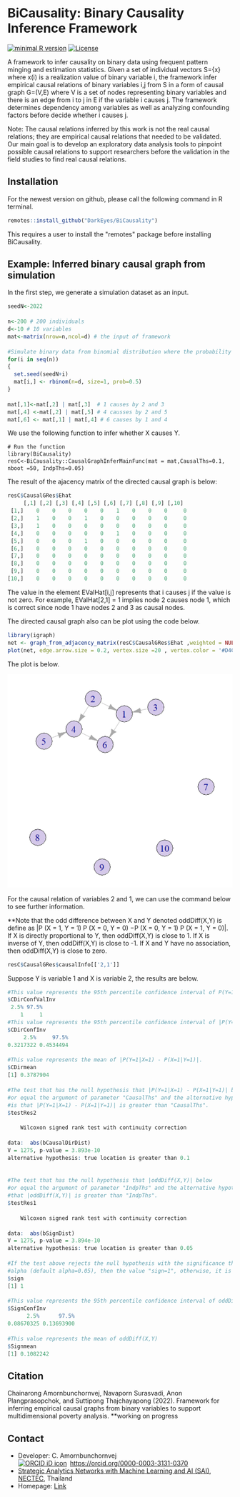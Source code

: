 BiCausality: Binary Causality Inference Framework
===========================================================
[![minimal R version](https://img.shields.io/badge/R%3E%3D-3.5.0-6666ff.svg)](https://cran.r-project.org/)
[![License](https://img.shields.io/badge/License-MIT-orange.svg)](https://spdx.org/licenses/MIT.html)

A framework to infer causality on binary data using frequent pattern minging and estimation statistics. Given a set of individual vectors S={x} where x(i) is a realization value of binary variable i, the framework infer empirical causal relations of binary variables i,j from S in a form of causal graph G=(V,E) where V is a set of nodes representing binary variables and there is an edge from i to j in E if the variable i causes j. The framework determines dependency among variables as well as analyzing confounding factors before decide whether i causes j. 

Note: The causal relations inferred by this work is not the real causal relations; they are empirical causal relations that needed
to be validated. Our main goal is to develop an exploratory data analysis tools to pinpoint possible causal relations to support
researchers before the validation in the field studies to find real causal relations. 

Installation
------------

For the newest version on github, please call the following command in R terminal.


``` r
remotes::install_github("DarkEyes/BiCausality")
```
This requires a user to install the "remotes" package before installing BiCausality.


Example: Inferred binary causal graph from simulation
----------------------------------------------------------------------------------
In the first step, we generate a simulation dataset as an input.
``` r
seedN<-2022

n<-200 # 200 individuals
d<-10 # 10 variables
mat<-matrix(nrow=n,ncol=d) # the input of framework

#Simulate binary data from binomial distribution where the probability of value being 1 is 0.5.
for(i in seq(n))
{
  set.seed(seedN+i)
  mat[i,] <- rbinom(n=d, size=1, prob=0.5)
}

mat[,1]<-mat[,2] | mat[,3]  # 1 causes by 2 and 3
mat[,4] <-mat[,2] | mat[,5] # 4 causses by 2 and 5
mat[,6] <- mat[,1] | mat[,4] # 6 causes by 1 and 4

```

We use the following function to infer whether X causes Y.
```{r}
# Run the function
library(BiCausality)
resC<-BiCausality::CausalGraphInferMainFunc(mat = mat,CausalThs=0.1, nboot =50, IndpThs=0.05)
```
The result of the ajacency matrix of the directed causal graph is below:

```r
resC$CausalGRes$Ehat
     [,1] [,2] [,3] [,4] [,5] [,6] [,7] [,8] [,9] [,10]
 [1,]    0    0    0    0    0    1    0    0    0     0
 [2,]    1    0    0    1    0    0    0    0    0     0
 [3,]    1    0    0    0    0    0    0    0    0     0
 [4,]    0    0    0    0    0    1    0    0    0     0
 [5,]    0    0    0    1    0    0    0    0    0     0
 [6,]    0    0    0    0    0    0    0    0    0     0
 [7,]    0    0    0    0    0    0    0    0    0     0
 [8,]    0    0    0    0    0    0    0    0    0     0
 [9,]    0    0    0    0    0    0    0    0    0     0
[10,]    0    0    0    0    0    0    0    0    0     0
```
The value in the element EValHat[i,j] represents that i causes j if the value is not zero. For example, EValHat[2,1] = 1 implies node 2 causes node 1, which is correct since node 1 have nodes 2 and 3 as causal nodes.

The directed causal graph also can be plot using the code below.
```r
library(igraph)
net <- graph_from_adjacency_matrix(resC$CausalGRes$Ehat ,weighted = NULL)
plot(net, edge.arrow.size = 0.2, vertex.size =20 , vertex.color = '#D4C8E9',layout=layout_with_kk)
```
The plot is below.

<img src="https://github.com/DarkEyes/BiCausality/blob/master/man/FIG/causalGraph.png" width="550">


For the causal relation of variables 2 and 1, we can use the command below to see further information.

**Note that the odd difference between X and Y denoted oddDiff(X,Y) is define as
|P (X = 1, Y = 1) P (X = 0, Y = 0) −P (X = 0, Y = 1) P (X = 1, Y = 0)|.  If X is directly proportional to Y, then oddDiff(X,Y) is close to 1. If X is inverse of Y, then oddDiff(X,Y) is close to -1. If X and Y have no association, then oddDiff(X,Y) is close to zero.

```r
resC$CausalGRes$causalInfo[['2,1']]
```
Suppose Y is variable 1 and X is variable 2, the results are below.

```r
#This value represents the 95th percentile confidence interval of P(Y=1|X=1). 
$CDirConfValInv
 2.5% 97.5% 
    1     1 
#This value represents the 95th percentile confidence interval of |P(Y=1|X=1) - P(X=1|Y=1)|.
$CDirConfInv
     2.5%     97.5% 
0.3217322 0.4534494 

#This value represents the mean of |P(Y=1|X=1) - P(X=1|Y=1)|.
$CDirmean
[1] 0.3787904

#The test that has the null hypothesis that |P(Y=1|X=1) - P(X=1|Y=1)| below
#or equal the argument of parameter "CausalThs" and the alternative hypothesis
#is that |P(Y=1|X=1) - P(X=1|Y=1)| is greater than "CausalThs".
$testRes2

	Wilcoxon signed rank test with continuity correction

data:  abs(bCausalDirDist)
V = 1275, p-value = 3.893e-10
alternative hypothesis: true location is greater than 0.1


#The test that has the null hypothesis that |oddDiff(X,Y)| below 
#or equal the argument of parameter "IndpThs" and the alternative hypothesis is
#that |oddDiff(X,Y)| is greater than "IndpThs". 
$testRes1

	Wilcoxon signed rank test with continuity correction

data:  abs(bSignDist)
V = 1275, p-value = 3.894e-10
alternative hypothesis: true location is greater than 0.05

#If the test above rejects the null hypothesis with the significance threshold
#alpha (default alpha=0.05), then the value "sign=1", otherwise, it is zero.
$sign
[1] 1

#This value represents the 95th percentile confidence interval of oddDiff(X,Y)
$SignConfInv
      2.5%      97.5% 
0.08670325 0.13693900 

#This value represents the mean of oddDiff(X,Y)
$Signmean
[1] 0.1082242
```


Citation
----------------------------------------------------------------------------------
Chainarong Amornbunchornvej, Navaporn Surasvadi, Anon Plangprasopchok, and Suttipong Thajchayapong (2022). Framework for inferring empirical causal graphs
from binary variables to support multidimensional poverty analysis. **working on progress

Contact
----------------------------------------------------------------------------------
- Developer: C. Amornbunchornvej<div itemscope itemtype="https://schema.org/Person"><a itemprop="sameAs" content="https://orcid.org/0000-0003-3131-0370" href="https://orcid.org/0000-0003-3131-0370" target="orcid.widget" rel="noopener noreferrer" style="vertical-align:top;"><img src="https://orcid.org/sites/default/files/images/orcid_16x16.png" style="width:1em;margin-right:.5em;" alt="ORCID iD icon">https://orcid.org/0000-0003-3131-0370</a></div>
- <a href="https://www.nectec.or.th">Strategic Analytics Networks with Machine Learning and AI (SAI)</a>, <a href="https://www.nectec.or.th/en/">NECTEC</a>, Thailand
- Homepage: <a href="https://sites.google.com/view/amornbunchornvej/home">Link</a>
